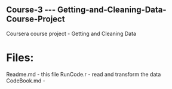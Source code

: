 ## Course-3 --- Getting-and-Cleaning-Data-Course-Project
Coursera course project - Getting and Cleaning Data


# Files:

Readme.md - this file
RunCode.r - read and transform the data
CodeBook.md - 
